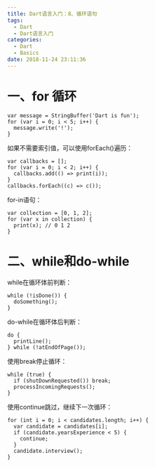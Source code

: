 ```yaml
---
title: Dart语言入门：8、循环语句
tags:
  - Dart
  - Dart语言入门
categories:
  - Dart
  - Basics
date: 2018-11-24 23:11:36
---
```


# 一、for 循环
```
var message = StringBuffer('Dart is fun');
for (var i = 0; i < 5; i++) {
  message.write('!');
}
```

如果不需要索引值，可以使用forEach()遍历：
```
var callbacks = [];
for (var i = 0; i < 2; i++) {
  callbacks.add(() => print(i));
}
callbacks.forEach((c) => c());
```

for-in语句：
```
var collection = [0, 1, 2];
for (var x in collection) {
  print(x); // 0 1 2
}
```

# 二、while和do-while
while在循环体前判断：
```
while (!isDone()) {
  doSomething();
}
```

do-while在循环体后判断：
```
do {
  printLine();
} while (!atEndOfPage());
```

使用break停止循环：
```
while (true) {
  if (shutDownRequested()) break;
  processIncomingRequests();
}
```

使用continue跳过，继续下一次循环：
```
for (int i = 0; i < candidates.length; i++) {
  var candidate = candidates[i];
  if (candidate.yearsExperience < 5) {
    continue;
  }
  candidate.interview();
}
```
